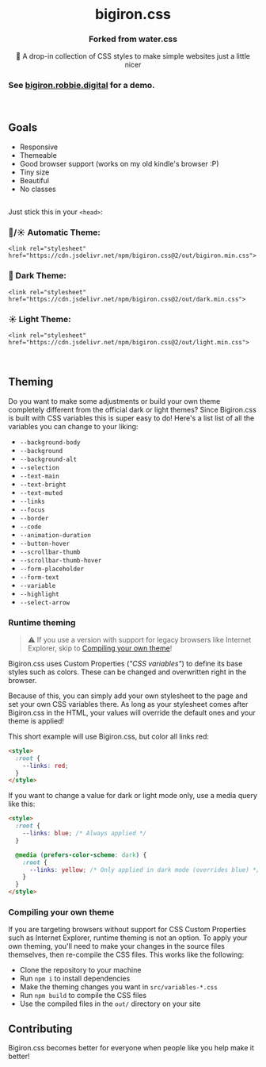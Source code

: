 <br>

<h1 align="center">bigiron.css</h1>
<h3 align="center">Forked from water.css</h3>
<p align="center">🌊 A drop-in collection of CSS styles to make simple websites just a little nicer</p>

### See [bigiron.robbie.digital](bigiron.robbie.digital) for a demo.

<br>

## Goals

- Responsive
- Themeable
- Good browser support (works on my old kindle's browser :P)
- Tiny size
- Beautiful
- No classes

##

Just stick this in your `<head>`:

### 🌙/☀ Automatic Theme:

`<link rel="stylesheet" href="https://cdn.jsdelivr.net/npm/bigiron.css@2/out/bigiron.min.css">`

### 🌙 Dark Theme:

`<link rel="stylesheet" href="https://cdn.jsdelivr.net/npm/bigiron.css@2/out/dark.min.css">`

### ☀ Light Theme:

`<link rel="stylesheet" href="https://cdn.jsdelivr.net/npm/bigiron.css@2/out/light.min.css">`

<br>

## Theming

Do you want to make some adjustments or build your own theme completely different from the official dark or light themes? Since Bigiron.css is built with CSS variables this is super easy to do! Here's a list list of all the variables you can change to your liking:

- `--background-body`
- `--background`
- `--background-alt`
- `--selection`
- `--text-main`
- `--text-bright`
- `--text-muted`
- `--links`
- `--focus`
- `--border`
- `--code`
- `--animation-duration`
- `--button-hover`
- `--scrollbar-thumb`
- `--scrollbar-thumb-hover`
- `--form-placeholder`
- `--form-text`
- `--variable`
- `--highlight`
- `--select-arrow`

### Runtime theming

> ⚠ If you use a version with support for legacy browsers like Internet Explorer, skip to [Compiling your own theme](#compiling-your-own-theme)!

Bigiron.css uses Custom Properties (_"CSS variables"_) to define its base styles such as colors. These can be changed and overwritten right in the browser.

Because of this, you can simply add your own stylesheet to the page and set your own CSS variables there. As long as your stylesheet comes after Bigiron.css in the HTML, your values will override the default ones and your theme is applied!

This short example will use Bigiron.css, but color all links red:

```html
<style>
  :root {
    --links: red;
  }
</style>
```

If you want to change a value for dark or light mode only, use a media query like this:

```html
<style>
  :root {
    --links: blue; /* Always applied */
  }

  @media (prefers-color-scheme: dark) {
    :root {
      --links: yellow; /* Only applied in dark mode (overrides blue) */
    }
  }
</style>
```

### Compiling your own theme

If you are targeting browsers without support for CSS Custom Properties such as Internet Explorer, runtime theming is not an option. To apply your own theming, you'll need to make your changes in the source files themselves, then re-compile the CSS files. This works like the following:

- Clone the repository to your machine
- Run `npm i` to install dependencies
- Make the theming changes you want in `src/variables-*.css`
- Run `npm build` to compile the CSS files
- Use the compiled files in the `out/` directory on your site

## Contributing

Bigiron.css becomes better for everyone when people like you help make it better!
